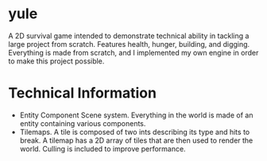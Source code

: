 # yule
A 2D survival game intended to demonstrate technical ability in tackling a large project from scratch. Features health, hunger, building, and digging. Everything is made from scratch, and I implemented my own engine in order to make this project possible.

# Technical Information
* Entity Component Scene system. Everything in the world is made of an entity containing various components.
* Tilemaps. A tile is composed of two ints describing its type and hits to break. A tilemap has a 2D array of tiles that are then used to render the world. Culling is included to improve performance.

